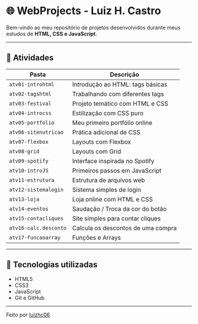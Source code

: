 # 🌐 WebProjects - Luiz H. Castro

Bem-vindo ao meu repositório de projetos desenvolvidos durante meus estudos de **HTML, CSS e JavaScript**.

---

## 📁 Atividades

| Pasta | Descrição |
|-------|-----------|
| `atv01-introhtml` | Introdução ao HTML: tags básicas |
| `atv02-tagshtml` | Trabalhando com diferentes tags |
| `atv03-festival` | Projeto temático com HTML e CSS |
| `atv04-introcss` | Estilização com CSS puro |
| `atv05-portfolio` | Meu primeiro portfólio online |
| `atv06-sitenutricao` | Prática adicional de CSS |
| `atv07-flexbox` | Layouts com Flexbox |
| `atv08-grid` | Layouts com Grid |
| `atv09-spotify` | Interface inspirada no Spotify |
| `atv10-introJS` | Primeiros passos em JavaScript |
| `atv11-estrutura` | Estrutura de arquivos web |
| `atv12-sistemalogin` | Sistema simples de login |
| `atv13-loja` | Loja online com HTML e CSS |
| `atv14-eventos` | Saudação / Troca da cor do botão |
| `atv15-contacliques` | Site simples para contar cliques |
| `atv16-calc.desconto` | Calcula os descontos de uma compra|
| `atv17-funcaoarray` | Funções e Arrays|
---

## 🚀 Tecnologias utilizadas

- HTML5
- CSS3
- JavaScript
- Git e GitHub

---

Feito por [luizhc06](https://github.com/luizhc06)
